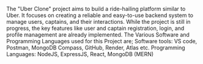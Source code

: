 The "Uber Clone" project aims to build a ride-hailing platform similar to Uber. It 
focuses on creating a reliable and easy-to-use backend system to manage users, 
captains, and their interactions. While the project is still in progress, the key 
features like user and captain registration, login, and profile management are 
already implemented. The Various Software and Programming Languages used 
for this Project are; 
Software tools: VS code, Postman, MongoDB Compass, GitHub, Render, Atlas etc. 
Programming Languages: NodeJS, ExpressJS, React, MongoDB (MERN)
